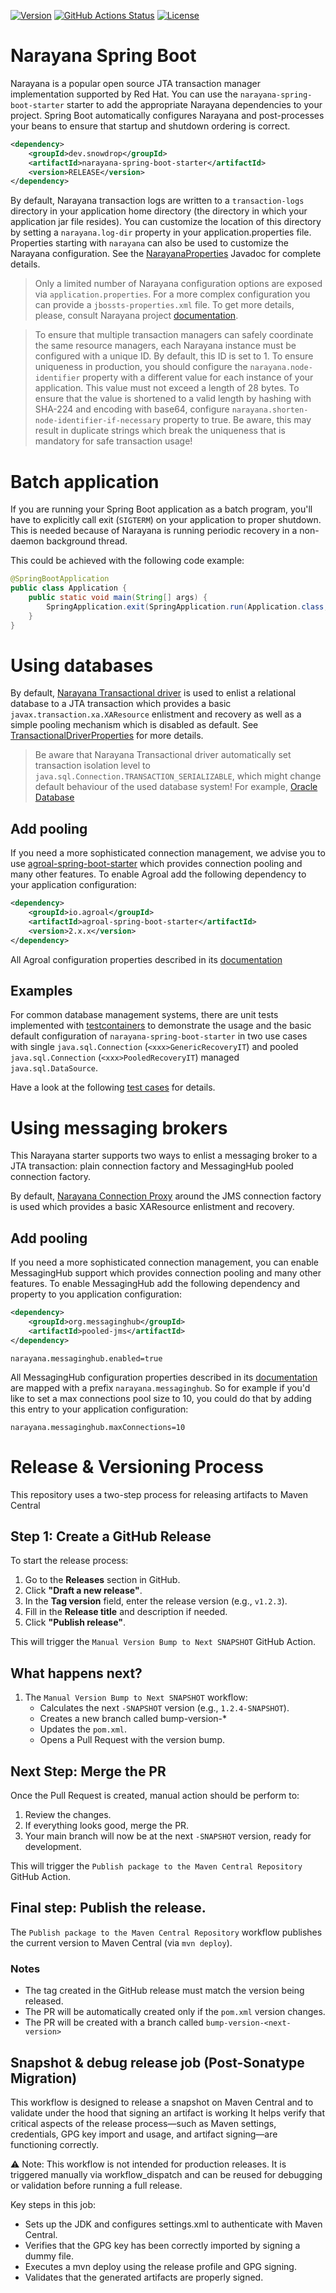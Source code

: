 [![Version](https://img.shields.io/maven-central/v/dev.snowdrop/narayana-spring-boot-parent?logo=apache-maven&style=for-the-badge)](https://search.maven.org/artifact/dev.snowdrop/narayana-spring-boot-parent)
[![GitHub Actions Status](<https://img.shields.io/github/actions/workflow/status/snowdrop/narayana-spring-boot/test.yml?branch=main&logo=GitHub&style=for-the-badge>)](https://github.com/snowdrop/narayana-spring-boot/actions/workflows/test.yml)
[![License](https://img.shields.io/github/license/snowdrop/narayana-spring-boot?style=for-the-badge&logo=apache)](https://www.apache.org/licenses/LICENSE-2.0)

# Narayana Spring Boot

Narayana is a popular open source JTA transaction manager implementation supported by Red Hat.
You can use the `narayana-spring-boot-starter` starter to add the appropriate Narayana dependencies to your project.
Spring Boot automatically configures Narayana and post-processes your beans to ensure that startup and shutdown ordering
is correct.

```xml
<dependency>
    <groupId>dev.snowdrop</groupId>
    <artifactId>narayana-spring-boot-starter</artifactId>
    <version>RELEASE</version>
</dependency>
```

By default, Narayana transaction logs are written to a `transaction-logs` directory in your application home directory
(the directory in which your application jar file resides). You can customize the location of this directory by setting
a `narayana.log-dir` property in your application.properties file. Properties starting with `narayana` can also be used
to customize the Narayana configuration. See the
[NarayanaProperties](narayana-spring-boot-core/src/main/java/dev/snowdrop/boot/narayana/core/properties/NarayanaProperties.java)
Javadoc for complete details.

> Only a limited number of Narayana configuration options are exposed via `application.properties`. For a more complex
configuration you can provide a `jbossts-properties.xml` file. To get more details, please, consult
Narayana project [documentation](http://narayana.io/docs/project/index.html).

> To ensure that multiple transaction managers can safely coordinate the same resource managers, each Narayana instance
must be configured with a unique ID. By default, this ID is set to 1. To ensure uniqueness in production, you should
configure the `narayana.node-identifier` property with a different value for each instance of your application. This value
must not exceed a length of 28 bytes. To ensure that the value is shortened to a valid length by hashing with SHA-224 and encoding
with base64, configure `narayana.shorten-node-identifier-if-necessary` property to true. Be aware, this may result in duplicate
strings which break the uniqueness that is mandatory for safe transaction usage!

# Batch application

If you are running your Spring Boot application as a batch program, you'll have to explicitly call exit (`SIGTERM`) on your application to proper shutdown.
This is needed because of Narayana is running periodic recovery in a non-daemon background thread.

This could be achieved with the following code example:
```java
@SpringBootApplication
public class Application {
    public static void main(String[] args) {
        SpringApplication.exit(SpringApplication.run(Application.class, args));
    }
}
```

# Using databases

By default, [Narayana Transactional driver](https://www.narayana.io/docs/api/com/arjuna/ats/jdbc/TransactionalDriver.html)
is used to enlist a relational database to a JTA transaction which provides a basic `javax.transaction.xa.XAResource`
enlistment and recovery as well as a simple pooling mechanism which is disabled as default. See
[TransactionalDriverProperties](narayana-spring-boot-core/src/main/java/dev/snowdrop/boot/narayana/core/properties/TransactionalDriverProperties.java)
for more details.

> Be aware that Narayana Transactional driver automatically set transaction isolation level to `java.sql.Connection.TRANSACTION_SERIALIZABLE`,
which might change default behaviour of the used database system!
For example, [Oracle Database](narayana-spring-boot-starter-it/src/test/resources/oracle-initscript.sql)

## Add pooling

If you need a more sophisticated connection management, we advise you to use [agroal-spring-boot-starter](https://agroal.github.io)
which provides connection pooling and many other features. To enable Agroal add the following dependency to your application configuration:
```xml
<dependency>
    <groupId>io.agroal</groupId>
    <artifactId>agroal-spring-boot-starter</artifactId>
    <version>2.x.x</version>
</dependency>
```

All Agroal configuration properties described in its [documentation](https://agroal.github.io/docs.html)

## Examples

For common database management systems, there are unit tests implemented with [testcontainers](https://testcontainers.com/)
to demonstrate the usage and the basic default configuration of `narayana-spring-boot-starter` in two use cases with
single `java.sql.Connection` (`<xxx>GenericRecoveryIT`) and pooled `java.sql.Connection` (`<xxx>PooledRecoveryIT`) managed
`java.sql.DataSource`.

Have a look at the following
[test cases](narayana-spring-boot-starter-it/src/test/java/dev/snowdrop/boot/narayana/testcontainers) for details.

# Using messaging brokers

This Narayana starter supports two ways to enlist a messaging broker to a JTA transaction: plain connection
factory and MessagingHub pooled connection factory.

By default, [Narayana Connection Proxy](https://www.narayana.io/docs/api/org/jboss/narayana/jta/jms/ConnectionFactoryProxy.html)
around the JMS connection factory is used which provides a basic XAResource enlistment and recovery.

## Add pooling

If you need a more sophisticated connection management, you can enable MessagingHub support which provides connection pooling
and many other features. To enable MessagingHub add the following dependency and property to you application configuration:
```xml
<dependency>
    <groupId>org.messaginghub</groupId>
    <artifactId>pooled-jms</artifactId>
</dependency>
```
```properties
narayana.messaginghub.enabled=true
```

All MessagingHub configuration properties described in its [documentation](https://github.com/messaginghub/pooled-jms/blob/master/pooled-jms-docs/Configuration.md)
are mapped with a prefix `narayana.messaginghub`. So for example if you'd like to set a max connections pool size to 10,
you could do that by adding this entry to your application configuration:
```properties
narayana.messaginghub.maxConnections=10
```

# Release & Versioning Process

This repository uses a two-step process for releasing artifacts to Maven Central

## Step 1: Create a GitHub Release

To start the release process:

1. Go to the **Releases** section in GitHub.
2. Click **"Draft a new release"**.
3. In the **Tag version** field, enter the release version (e.g., `v1.2.3`).
4. Fill in the **Release title** and description if needed.
5. Click **"Publish release"**.

This will trigger the `Manual Version Bump to Next SNAPSHOT` GitHub Action.


## What happens next?

1. The `Manual Version Bump to Next SNAPSHOT` workflow:
   - Calculates the next `-SNAPSHOT` version (e.g., `1.2.4-SNAPSHOT`).
   - Creates a new branch called bump-version-*
   - Updates the `pom.xml`.
   - Opens a Pull Request with the version bump.

## Next Step: Merge the PR

Once the Pull Request is created, manual action should be perform to:

1. Review the changes.
2. If everything looks good, merge the PR.
3. Your main branch will now be at the next `-SNAPSHOT` version, ready for development.

This will trigger the `Publish package to the Maven Central Repository` GitHub Action.

## Final step: Publish the release.

The `Publish package to the Maven Central Repository` workflow publishes the current version to Maven Central (via `mvn deploy`).


### Notes

- The tag created in the GitHub release must match the version being released.
- The PR will be automatically created only if the `pom.xml` version changes.
- The PR will be created with a branch called `bump-version-<next-version>`


## Snapshot & debug release job (Post-Sonatype Migration)

This workflow is designed to release a snapshot on Maven Central and to validate under the hood that signing an artifact is working
It helps verify that critical aspects of the release process—such as Maven settings, credentials, GPG key import and usage, and artifact signing—are functioning correctly.

⚠️ Note: This workflow is not intended for production releases.
It is triggered manually via workflow_dispatch and can be reused for debugging or validation before running a full release.

Key steps in this job:

- Sets up the JDK and configures settings.xml to authenticate with Maven Central.
- Verifies that the GPG key has been correctly imported by signing a dummy file.
- Executes a mvn deploy using the release profile and GPG signing.
- Validates that the generated artifacts are properly signed.

